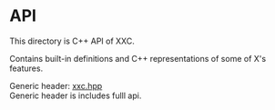 # API
This directory is C++ API of XXC.

Contains built-in definitions and C++ representations of some of X's features.

Generic header: <a href="./xxc.hpp">xxc.hpp</a> <br>
Generic header is includes fulll api.
